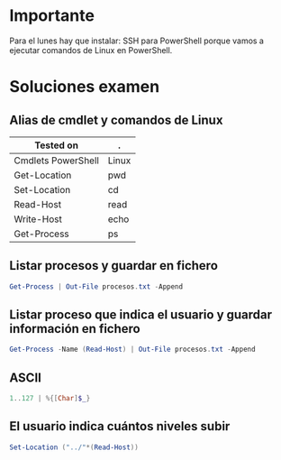 # Importante

Para el lunes hay que instalar:
SSH para PowerShell porque vamos a ejecutar comandos de Linux en PowerShell.

# Soluciones examen

## Alias de cmdlet y comandos de Linux
|Tested on|.
|---|---
|Cmdlets PowerShell|Linux
|Get-Location|pwd
|Set-Location|cd
|Read-Host|read
|Write-Host|echo
|Get-Process|ps

## Listar procesos y guardar en fichero
```PowerShell
Get-Process | Out-File procesos.txt -Append
```

## Listar proceso que indica el usuario y guardar información en fichero
```PowerShell
Get-Process -Name (Read-Host) | Out-File procesos.txt -Append
```

## ASCII
```PowerShell
1..127 | %{[Char]$_}
```

## El usuario indica cuántos niveles subir
```PowerShell
Set-Location ("../"*(Read-Host))
```
